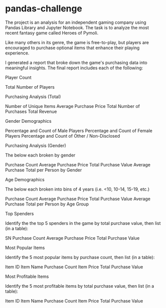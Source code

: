 # pandas-challenge

The project is an analysis for an independent gaming company using Pandas Library and Jupyter Notebook. The task is to analyze the most recent fantasy game called Heroes of Pymoli.

Like many others in its genre, the game is free-to-play, but players are encouraged to purchase optional items that enhance their playing experience. 

I generated a report that broke down the game's purchasing data into meaningful insights.
The final report includes each of the following:

Player Count

Total Number of Players

Purchasing Analysis (Total)

Number of Unique Items
Average Purchase Price
Total Number of Purchases
Total Revenue


Gender Demographics

Percentage and Count of Male Players
Percentage and Count of Female Players
Percentage and Count of Other / Non-Disclosed


Purchasing Analysis (Gender)

The below each broken by gender

Purchase Count
Average Purchase Price
Total Purchase Value
Average Purchase Total per Person by Gender



Age Demographics

The below each broken into bins of 4 years (i.e. <10, 10-14, 15-19, etc.)

Purchase Count
Average Purchase Price
Total Purchase Value
Average Purchase Total per Person by Age Group



Top Spenders

Identify the the top 5 spenders in the game by total purchase value, then list (in a table):

SN
Purchase Count
Average Purchase Price
Total Purchase Value



Most Popular Items

Identify the 5 most popular items by purchase count, then list (in a table):

Item ID
Item Name
Purchase Count
Item Price
Total Purchase Value



Most Profitable Items

Identify the 5 most profitable items by total purchase value, then list (in a table):

Item ID
Item Name
Purchase Count
Item Price
Total Purchase Value
